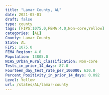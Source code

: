 ```yaml
---
title: "Lamar County, AL"
date: 2021-05-01
draft: false
type: county
tags: [FIPS:1075.0,FEMA:4.0,Non-core,Yellow]
categories: [AL]
County: Lamar County
State: AL
FIPS: 1075.0
FEMA_Region: 4.0
Population: 13805.0
NCHS_Urban_Rural_Classification: Non-core
Tests_in_prior_14_days: 87.0
Fourteen_day_test_rate_per_100000: 630.0
Percent_Positivity_in_prior_14_days: 0.092
Level: Yellow
url: /states/AL/lamar-county
---
```



